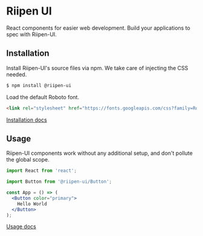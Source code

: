 # Riipen UI

React components for easier web development. Build your
applications to spec with Riipen-UI.

## Installation

Install Riipen-UI's source files via npm. We take care of
injecting the CSS needed.

```sh
$ npm install @riipen-ui
```

Load the default Roboto font.

```html
<link rel="stylesheet" href="https://fonts.googleapis.com/css?family=Roboto:300,400,500,700&display=swap" />
```

[Installation docs](/getting-started/installation)

## Usage

Riipen-UI components work without any additional setup, and
don't pollute the global scope.

```jsx
import React from 'react';

import Button from '@riipen-ui/Button';

const App = () => (
  <Button color="primary">
    Hello World
  </Button>
);
```

[Usage docs](/getting-started/usage)